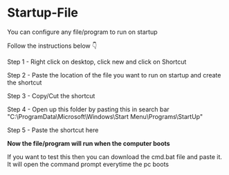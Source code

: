 # Startup-File

You can configure any file/program to run on startup

Follow the instructions below 👇


Step 1 - Right click on desktop, click new and click on Shortcut

Step 2 - Paste the location of the file you want to run on startup and create the shortcut

Step 3 - Copy/Cut the shortcut

Step 4 - Open up this folder by pasting this in search bar "C:\ProgramData\Microsoft\Windows\Start Menu\Programs\StartUp"

Step 5 - Paste the shortcut here


**Now the file/program will run when the computer boots**


If you want to test this then you can download the cmd.bat file and paste it. It will open the command prompt everytime the pc boots
